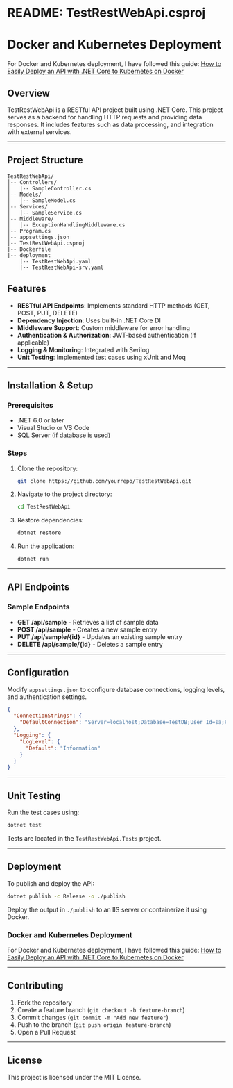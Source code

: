 # README: TestRestWebApi.csproj

# Docker and Kubernetes Deployment
For Docker and Kubernetes deployment, I have followed this guide:
[How to Easily Deploy an API with .NET Core to Kubernetes on Docker](https://medium.com/tech-blogs-by-nest-digital/how-to-easily-deploy-an-api-with-net-core-to-kubernetes-on-docker-dd2b5e978d75)

## Overview
TestRestWebApi is a RESTful API project built using .NET Core. This project serves as a backend for handling HTTP requests and providing data responses. It includes features such as data processing, and integration with external services.

---

## Project Structure
```
TestRestWebApi/
│-- Controllers/
│   │-- SampleController.cs
│-- Models/
│   │-- SampleModel.cs
│-- Services/
│   │-- SampleService.cs
│-- Middleware/
│   │-- ExceptionHandlingMiddleware.cs
│-- Program.cs
│-- appsettings.json
│-- TestRestWebApi.csproj
|-- Dockerfile
|-- deployment
    |-- TestRestWebApi.yaml
    |-- TestRestWebApi-srv.yaml
```


## Features
- **RESTful API Endpoints**: Implements standard HTTP methods (GET, POST, PUT, DELETE)
- **Dependency Injection**: Uses built-in .NET Core DI
- **Middleware Support**: Custom middleware for error handling
- **Authentication & Authorization**: JWT-based authentication (if applicable)
- **Logging & Monitoring**: Integrated with Serilog
- **Unit Testing**: Implemented test cases using xUnit and Moq

---

## Installation & Setup
### Prerequisites
- .NET 6.0 or later
- Visual Studio or VS Code
- SQL Server (if database is used)

### Steps
1. Clone the repository:
   ```sh
   git clone https://github.com/yourrepo/TestRestWebApi.git
   ```
2. Navigate to the project directory:
   ```sh
   cd TestRestWebApi
   ```
3. Restore dependencies:
   ```sh
   dotnet restore
   ```
4. Run the application:
   ```sh
   dotnet run
   ```

---

## API Endpoints
### Sample Endpoints
- **GET /api/sample** - Retrieves a list of sample data
- **POST /api/sample** - Creates a new sample entry
- **PUT /api/sample/{id}** - Updates an existing sample entry
- **DELETE /api/sample/{id}** - Deletes a sample entry

---

## Configuration
Modify `appsettings.json` to configure database connections, logging levels, and authentication settings.

```json
{
  "ConnectionStrings": {
    "DefaultConnection": "Server=localhost;Database=TestDB;User Id=sa;Password=yourpassword;"
  },
  "Logging": {
    "LogLevel": {
      "Default": "Information"
    }
  }
}
```

---

## Unit Testing
Run the test cases using:
```sh
dotnet test
```

Tests are located in the `TestRestWebApi.Tests` project.

---

## Deployment
To publish and deploy the API:
```sh
dotnet publish -c Release -o ./publish
```
Deploy the output in `./publish` to an IIS server or containerize it using Docker.

### Docker and Kubernetes Deployment
For Docker and Kubernetes deployment, I have followed this guide:
[How to Easily Deploy an API with .NET Core to Kubernetes on Docker](https://medium.com/tech-blogs-by-nest-digital/how-to-easily-deploy-an-api-with-net-core-to-kubernetes-on-docker-dd2b5e978d75)

---

## Contributing
1. Fork the repository
2. Create a feature branch (`git checkout -b feature-branch`)
3. Commit changes (`git commit -m "Add new feature"`)
4. Push to the branch (`git push origin feature-branch`)
5. Open a Pull Request

---

## License
This project is licensed under the MIT License.

